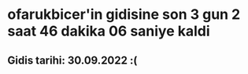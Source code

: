# ofarukbicer'in gidisine son 3 gun 2 saat 46 dakika 06 saniye kaldi

## Gidis tarihi: 30.09.2022 :(